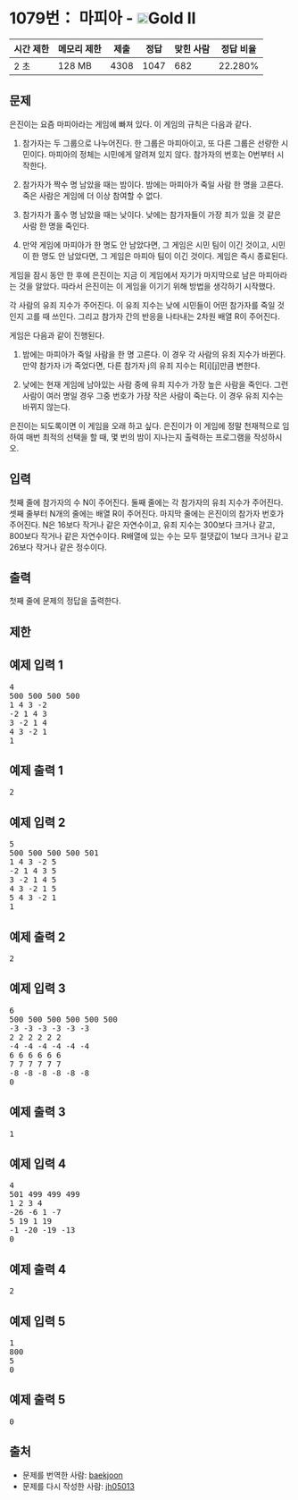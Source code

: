 # 1079번： 마피아 - <img src="https://static.solved.ac/tier_small/14.svg" style="height:20px" />Gold II

| 시간 제한 | 메모리 제한 | 제출 | 정답 | 맞힌 사람 | 정답 비율 |
| --- | --- | --- | --- | --- | --- |
| 2 초 | 128 MB | 4308 | 1047 | 682 | 22.280% |

## 문제

은진이는 요즘 마피아라는 게임에 빠져 있다. 이 게임의 규칙은 다음과 같다.

1. 참가자는 두 그룹으로 나누어진다. 한 그룹은 마피아이고, 또 다른 그룹은 선량한 시민이다. 마피아의 정체는 시민에게 알려져 있지 않다. 참가자의 번호는 0번부터 시작한다.

2. 참가자가 짝수 명 남았을 때는 밤이다. 밤에는 마피아가 죽일 사람 한 명을 고른다. 죽은 사람은 게임에 더 이상 참여할 수 없다.

3. 참가자가 홀수 명 남았을 때는 낮이다. 낮에는 참가자들이 가장 죄가 있을 것 같은 사람 한 명을 죽인다.

4. 만약 게임에 마피아가 한 명도 안 남았다면, 그 게임은 시민 팀이 이긴 것이고, 시민이 한 명도 안 남았다면, 그 게임은 마피아 팀이 이긴 것이다. 게임은 즉시 종료된다.

게임을 잠시 동안 한 후에 은진이는 지금 이 게임에서 자기가 마지막으로 남은 마피아라는 것을 알았다. 따라서 은진이는 이 게임을 이기기 위해 방법을 생각하기 시작했다.

각 사람의 유죄 지수가 주어진다. 이 유죄 지수는 낮에 시민들이 어떤 참가자를 죽일 것인지 고를 때 쓰인다. 그리고 참가자 간의 반응을 나타내는 2차원 배열 R이 주어진다.

게임은 다음과 같이 진행된다.

1. 밤에는 마피아가 죽일 사람을 한 명 고른다. 이 경우 각 사람의 유죄 지수가 바뀐다. 만약 참가자 i가 죽었다면, 다른 참가자 j의 유죄 지수는 R[i][j]만큼 변한다.

2. 낮에는 현재 게임에 남아있는 사람 중에 유죄 지수가 가장 높은 사람을 죽인다. 그런 사람이 여러 명일 경우 그중 번호가 가장 작은 사람이 죽는다. 이 경우 유죄 지수는 바뀌지 않는다.

은진이는 되도록이면 이 게임을 오래 하고 싶다. 은진이가 이 게임에 정말 천재적으로 임하여 매번 최적의 선택을 할 때, 몇 번의 밤이 지나는지 출력하는 프로그램을 작성하시오.

## 입력

첫째 줄에 참가자의 수 N이 주어진다. 둘째 줄에는 각 참가자의 유죄 지수가 주어진다. 셋째 줄부터 N개의 줄에는 배열 R이 주어진다. 마지막 줄에는 은진이의 참가자 번호가 주어진다. N은 16보다 작거나 같은 자연수이고, 유죄 지수는 300보다 크거나 같고, 800보다 작거나 같은 자연수이다. R배열에 있는 수는 모두 절댓값이 1보다 크거나 같고 26보다 작거나 같은 정수이다.

## 출력

첫째 줄에 문제의 정답을 출력한다.

## 제한

## 예제 입력 1

<pre>4
500 500 500 500
1 4 3 -2
-2 1 4 3
3 -2 1 4
4 3 -2 1
1
</pre>
## 예제 출력 1

<pre>2
</pre>
## 예제 입력 2

<pre>5
500 500 500 500 501
1 4 3 -2 5
-2 1 4 3 5
3 -2 1 4 5
4 3 -2 1 5
5 4 3 -2 1
1
</pre>
## 예제 출력 2

<pre>2
</pre>
## 예제 입력 3

<pre>6
500 500 500 500 500 500
-3 -3 -3 -3 -3 -3
2 2 2 2 2 2
-4 -4 -4 -4 -4 -4
6 6 6 6 6 6
7 7 7 7 7 7
-8 -8 -8 -8 -8 -8
0
</pre>
## 예제 출력 3

<pre>1
</pre>
## 예제 입력 4

<pre>4
501 499 499 499
1 2 3 4
-26 -6 1 -7
5 19 1 19
-1 -20 -19 -13
0
</pre>
## 예제 출력 4

<pre>2
</pre>
## 예제 입력 5

<pre>1
800
5
0
</pre>
## 예제 출력 5

<pre>0
</pre>
## 출처

- 문제를 번역한 사람: [baekjoon](/user/baekjoon)
- 문제를 다시 작성한 사람: [jh05013](/user/jh05013)
